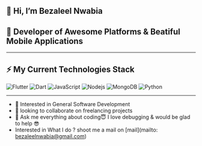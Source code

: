 ## 👋 Hi, I’m Bezaleel Nwabia
## 
## 🌱 Developer of Awesome Platforms & Beatiful Mobile Applications

---

## ⚡ My Current Technologies Stack

![Flutter](https://img.shields.io/badge/-Flutter-teal?style=flat-square&logo=Flutter)
![Dart](https://img.shields.io/badge/-Dart-E34F26?style=flat-square&logo=Dart)
![JavaScript](https://img.shields.io/badge/-JavaScript-black?style=flat-square&logo=javascript)
![Nodejs](https://img.shields.io/badge/-Nodejs-black?style=flat-square&logo=Node.js)
![MongoDB](https://img.shields.io/badge/-MongoDB-black?style=flat-square&logo=mongodb)
![Python](https://img.shields.io/badge/-Python-black?style=flat-square&logo=Python)

---

- 👀 Interested in General Software Development
- 👯 looking to collaborate on freelancing projects
- 💬 Ask me everything about coding😇 I love debugging & would be glad to help 😎
- Interested in What I do ? shoot me a mail on [mail](mailto: bezaleelnwabia@gmail.com)

<!---
emexbazz/emexbazz is a ✨ special ✨ repository because its `README.md` (this file) appears on your GitHub profile.
You can click the Preview link to take a look at your changes.
--->

